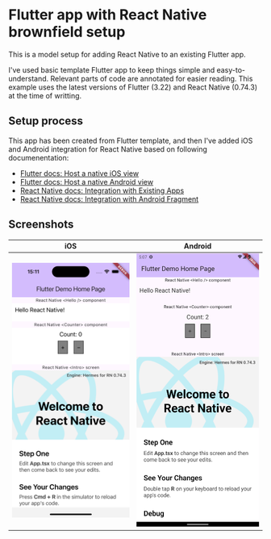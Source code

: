 # Flutter app with React Native brownfield setup

This is a model setup for adding React Native to an existing Flutter app.

I've used basic template Flutter app to keep things simple and easy-to-understand. Relevant parts of code are annotated for easier reading. This example uses the latest versions of Flutter (3.22) and React Native (0.74.3) at the time of writting.

## Setup process

This app has been created from Flutter template, and then I've added iOS and Android integration for React Native based on following documenentation:

- [Flutter docs: Host a native iOS view](https://docs.flutter.dev/platform-integration/ios/platform-views)
- [Flutter docs: Host a native Android view](https://docs.flutter.dev/platform-integration/android/platform-views)
- [React Native docs: Integration with Existing Apps](https://reactnative.dev/docs/integration-with-existing-apps)
- [React Native docs: Integration with Android Fragment](https://reactnative.dev/docs/integration-with-android-fragment)

## Screenshots

|                                                                          iOS                                                                          |                                                        Android                                                         |
| :---------------------------------------------------------------------------------------------------------------------------------------------------: | :--------------------------------------------------------------------------------------------------------------------: |
| <img src="https://raw.githubusercontent.com/callstack/flutter-brownfield/main/docs/images/flutter-brownfield-ios.png" /> | <img src="https://raw.githubusercontent.com/callstack/flutter-brownfield/main/docs/images/flutter-brownfield-android.png" /> |
